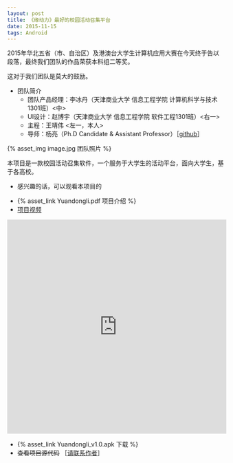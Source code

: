 ```yaml
---
layout: post
title: 《缘动力》最好的校园活动召集平台
date: 2015-11-15
tags: Android
---
```


2015年华北五省（市、自治区）及港澳台大学生计算机应用大赛在今天终于告以段落，最终我们团队的作品荣获本科组二等奖。

这对于我们团队是莫大的鼓励。

+ 团队简介
  - 团队产品经理：李冰丹（天津商业大学 信息工程学院 计算机科学与技术1301班）<中>
  - UI设计：赵博宇（天津商业大学 信息工程学院 软件工程1301班）<右一>
  - 主程：王靖伟 <左一，本人>
  - 导师：杨亮（Ph.D Candidate & Assistant Professor）［[github](https://yangliang.github.io/)］

{% asset_img image.jpg 团队照片 %}

本项目是一款校园活动召集软件，一个服务于大学生的活动平台，面向大学生，基于各高校。

+ 感兴趣的话，可以观看本项目的
 - {% asset_link Yuandongli.pdf 项目介绍 %}
 - [项目视频](http://v.youku.com/v_show/id_XMTM2MDQxODM1Ng==.html)

 <iframe height=498 width=510 src='http://player.youku.com/embed/XMTM2MDQxODM1Ng==' frameborder=0 'allowfullscreen'></iframe>
 
 - {% asset_link Yuandongli_v1.0.apk 下载 %}
 -  ~~查看项目源代码~~ ［[请联系作者](mailto:13622032005@qq.com)］